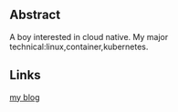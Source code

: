 ## Abstract 

A boy interested in cloud native. My major technical:linux,container,kubernetes.

## Links
[my blog](https://blog.dawnguo.cn )
